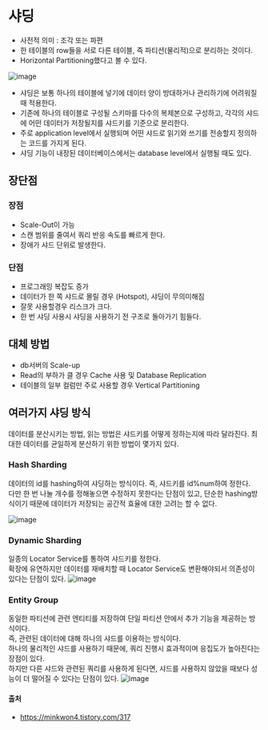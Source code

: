# 샤딩

- 사전적 의미 : 조각 또는 파편
- 한 테이블의 row들을 서로 다른 테이블, 즉 파티션(물리적)으로 분리하는 것이다.
- Horizontal Partitioning했다고 볼 수 있다.

![image](https://user-images.githubusercontent.com/89785501/185943714-6a0e94a8-b851-4845-9b66-2b2dfe4d15cf.png)

- 샤딩은 보통 하나의 테이블에 넣기에 데이터 양이 방대하거나 관리하기에 어려워질때 적용한다.
- 기존에 하나의 테이블로 구성될 스키마를 다수의 복제본으로 구성하고, 각각의 샤드에 어떤 데이터가 저장될지를 샤드키를 기준으로 분리한다.
- 주로 application level에서 실행되며 어떤 샤드로 읽기와 쓰기를 전송할지 정의하는 코드를 가지게 된다.
- 샤딩 기능이 내장된 데이터베이스에서는 database level에서 실행될 때도 있다.

## 장단점

### 장점

- Scale-Out이 가능
- 스캔 범위를 줄여서 쿼리 반응 속도를 빠르게 한다.
- 장애가 샤드 단위로 발생한다.

### 단점

- 프로그래밍 복잡도 증가
- 데이터가 한 쪽 샤드로 몰릴 경우 (Hotspot), 샤딩이 무의미해짐
- 잘못 사용할경우 리스크가 크다.
- 한 번 샤딩 사용시 샤딩을 사용하기 전 구조로 돌아가기 힘들다.

## 대체 방법

- db서버의 Scale-up
- Read의 부하가 클 경우 Cache 사용 및 Database Replication
- 테이블의 일부 컬럼만 주로 사용할 경우 Vertical Partitioning

## 여러가지 샤딩 방식

데이터를 분산시키는 방법, 읽는 방법은 샤드키를 어떻게 정하는지에 따라 달라진다.
최대한 데이터를 균일하게 분산하기 위한 방법이 몇가지 있다.

### Hash Sharding

데이터의 id를 hashing하여 샤딩하는 방식이다. 즉, 샤드키를 id%num하여 정한다. <br>
다만 한 번 나눌 개수를 정해놓으면 수정하지 못한다는 단점이 있고, 단순한 hashing방식이기 때문에 데이터가 저장되는 공간적 효율에 대한 고려는 할 수 없다.

![image](https://user-images.githubusercontent.com/89785501/185943759-ccfaddd7-ba3a-4232-b0c2-783114452559.png)

### Dynamic Sharding

일종의 Locator Service를 통하여 샤드키를 정한다. <br>
확장에 유연하지만 데이터를 재배치할 때 Locator Service도 변환해야되서 의존성이 있다는 단점이 있다.
![image](https://user-images.githubusercontent.com/89785501/185943783-f6901b67-cc0f-41e8-bfb5-bf73fd8b64be.png)

### Entity Group

동일한 파티션에 관련 엔티티를 저장하여 단일 파티션 안에서 추가 기능을 제공하는 방식이다. <br>
즉, 관련된 데이터에 대해 하나의 샤드를 이용하는 방식이다. <br>
하나의 물리적인 샤드를 사용하기 때문에, 쿼리 진행시 효과적이며 응집도가 높아진다는 장점이 있다. <br>
하지만 다른 샤드와 관련된 쿼리를 사용하게 된다면, 샤드를 사용하지 않았을 때보다 성능이 더 떨어질 수 있다는 단점이 있다.
![image](https://user-images.githubusercontent.com/89785501/185943822-325fb77f-9614-4c10-b732-8c85dda9c046.png)

#### 출처

- https://minkwon4.tistory.com/317
